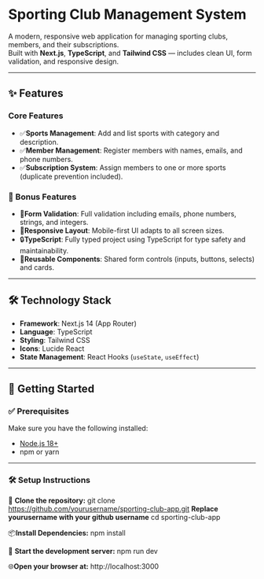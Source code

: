 # Sporting Club Management System

A modern, responsive web application for managing sporting clubs, members, and their subscriptions.  
Built with **Next.js**, **TypeScript**, and **Tailwind CSS** — includes clean UI, form validation, and responsive design.

---

## ✨ Features

### Core Features
- ✅**Sports Management**: Add and list sports with category and description.
- ✅**Member Management**: Register members with names, emails, and phone numbers.
- ✅**Subscription System**: Assign members to one or more sports (duplicate prevention included).

### 🌟 Bonus Features
- 🎯**Form Validation**: Full validation including emails, phone numbers, strings, and integers.
- 📱**Responsive Layout**: Mobile-first UI adapts to all screen sizes.
- 🔒**TypeScript**: Fully typed project using TypeScript for type safety and maintainability.
- 🧩**Reusable Components**: Shared form controls (inputs, buttons, selects) and cards.

---

## 🛠 Technology Stack

- **Framework**: Next.js 14 (App Router)
- **Language**: TypeScript
- **Styling**: Tailwind CSS
- **Icons**: Lucide React
- **State Management**: React Hooks (`useState`, `useEffect`)

---
## 🚀 Getting Started

### ✅ Prerequisites

Make sure you have the following installed:

- [Node.js 18+](https://nodejs.org/)
- npm or yarn

---
### 🛠️ **Setup Instructions**
🧾 **Clone the repository:**
 git clone https://github.com/yourusername/sporting-club-app.git **Replace yourusername with your github username**
 cd sporting-club-app

📦**Install Dependencies:**
 npm install

🚀 **Start the development server:**
 npm run dev

🌐**Open your browser at:**
 http://localhost:3000














